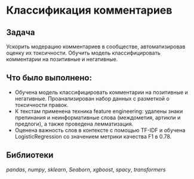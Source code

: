# Классификация комментариев

## Задача

Ускорить модерацию комментариев в сообществе, автоматизировав оценку их токсичности. Обучить модель классифицировать комментарии на позитивные и негативные.

## Что было выполнено:

- Обучена модель классифицировать комментарии на позитивные и негативные. Проанализирован набор данных с разметкой о токсичности правок.
- К текстам применена техника feature engineering: удалены знаки препинания и неинформативные слова (междометия, артикли и предлоги), а также проведена лемматизация.
- Оценена важность слов в контексте с помощью TF-IDF и обучена LogisticRegression со значением метрики качества F1 в 0.78.

## Библиотеки

*pandas*, *numpy*, *sklearn*, *Seaborn*, *xgboost*, *spacy*, *transformers*

